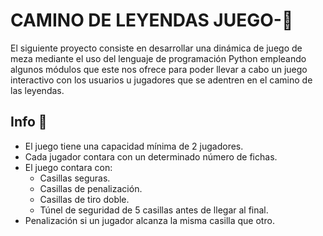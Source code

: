  # CAMINO DE LEYENDAS JUEGO-🐍

El siguiente proyecto consiste en desarrollar una dinámica de juego de meza mediante el uso del lenguaje de programación Python
empleando algunos módulos que este nos ofrece para poder llevar a cabo un juego interactivo con los usuarios u
jugadores que se adentren en el camino de las leyendas.

## Info 📖
* El juego tiene una capacidad mínima de 2 jugadores.
* Cada jugador contara con un determinado número de fichas.
* El juego contara con:
  * Casillas seguras.
  * Casillas de penalización. 
  * Casillas de tiro doble.
  * Túnel de seguridad de 5 casillas antes de llegar al final.
* Penalización si un jugador alcanza la misma casilla que otro. 

